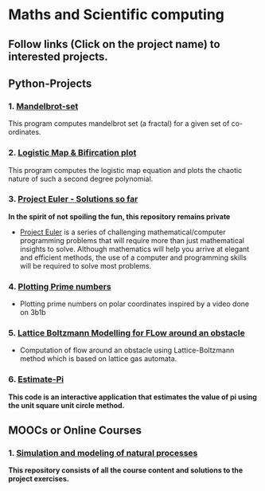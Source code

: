 # Maths and Scientific computing

## Follow links (Click on the project name) to interested projects.

## Python-Projects

### 1. [Mandelbrot-set](https://github.com/M87K452b/Mandelbrot-set)
This program computes mandelbrot set (a fractal) for a given set of co-ordinates.

### 2. [Logistic Map & Bifircation plot](https://github.com/M87K452b/logistic-map-plot)
This program computes the logistic map equation and plots the chaotic nature of such a second degree polynomial.

### 3. [Project Euler - Solutions so far](https://github.com/M87K452b/project-euler)
**In the spirit of not spoiling the fun, this repository remains private**
*  [Project Euler](https://projecteuler.net/about) is a series of challenging mathematical/computer programming problems that will require more than just mathematical insights to solve. Although mathematics will help you arrive at elegant and efficient methods, the use of a computer and programming skills will be required to solve most problems.

### 4. [Plotting Prime numbers](https://github.com/M87K452b/plotting-primes)
* Plotting prime numbers on polar coordinates inspired by a video done on 3b1b

### 5. [Lattice Boltzmann Modelling for FLow around an obstacle](https://github.com/M87K452b/LatticeBoltzmann-flowaroundobstacle)
* Computation of flow around an obstacle using Lattice-Boltzmann method which is based on lattice gas automata.

### 6. [Estimate-Pi](https://github.com/M87K452b/Estimate-Pi)
**This code is an interactive application that estimates the value of pi using the unit square unit circle method.**

## MOOCs or Online Courses

### 1. [Simulation and modeling of natural processes](https://github.com/M87K452b/simulation-and-modelling-of-natural-processes)
**This repository consists of all the course content and solutions to the project exercises.**
